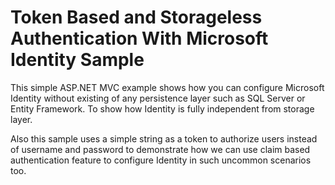 # Token Based and Storageless Authentication With Microsoft Identity Sample
This simple ASP.NET MVC example shows how you can configure Microsoft Identity without existing of any persistence layer such as SQL Server or Entity Framework. To show how Identity is fully independent from storage layer.

Also this sample uses a simple string as a token to authorize users instead of username and password to demonstrate how we can use claim based authentication feature to configure Identity in such uncommon scenarios too.
